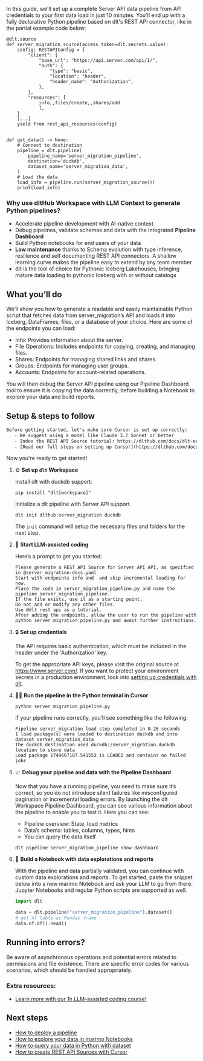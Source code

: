 In this guide, we'll set up a complete Server API data pipeline from API credentials to your first data load in just 10 minutes. You'll end up with a fully declarative Python pipeline based on dlt's REST API connector, like in the partial example code below:

```python-outcome
@dlt.source
def server_migration_source(access_token=dlt.secrets.value):
    config: RESTAPIConfig = {
        "client": {
            "base_url": "https://api.server.com/api/1/",
            "auth": {
                "type": "basic",
                "location": "header",
                "header_name": "Authorization",
            },
        },
        "resources": [
            info,,files/create,,shares/add
            ],
    }
    [...]
    yield from rest_api_resources(config)


def get_data() -> None:
    # Connect to destination
    pipeline = dlt.pipeline(
        pipeline_name='server_migration_pipeline',
        destination='duckdb',
        dataset_name='server_migration_data', 
    )
    # Load the data
    load_info = pipeline.run(server_migration_source())
    print(load_info) 
```

### Why use dltHub Workspace with LLM Context to generate Python pipelines?

- Accelerate pipeline development with AI-native context
- Debug pipelines, validate schemas and data with the integrated **Pipeline Dashboard**
- Build Python notebooks for end users of your data
- **Low maintenance** thanks to Schema evolution with type inference, resilience and self documenting REST API connectors. A shallow learning curve makes the pipeline easy to extend by any team member
- dlt is the tool of choice for Pythonic Iceberg Lakehouses, bringing mature data loading to pythonic Iceberg with or without catalogs

## What you’ll do

We’ll show you how to generate a readable and easily maintainable Python script that fetches data from server_migration’s API and loads it into Iceberg, DataFrames, files, or a database of your choice. Here are some of the endpoints you can load:

- Info: Provides information about the server.
- File Operations: Includes endpoints for copying, creating, and managing files.
- Shares: Endpoints for managing shared links and shares.
- Groups: Endpoints for managing user groups.
- Accounts: Endpoints for account-related operations.

You will then debug the Server API pipeline using our Pipeline Dashboard tool to ensure it is copying the data correctly, before building a Notebook to explore your data and build reports.

## Setup & steps to follow

```default
Before getting started, let's make sure Cursor is set up correctly:
   - We suggest using a model like Claude 3.7 Sonnet or better
   - Index the REST API Source tutorial: https://dlthub.com/docs/dlt-ecosystem/verified-sources/rest_api/ and add it to context as **@dlt rest api**
   - [Read our full steps on setting up Cursor](https://dlthub.com/docs/dlt-ecosystem/llm-tooling/cursor-restapi#23-configuring-cursor-with-documentation)
```

Now you're ready to get started!

1. ⚙️ **Set up `dlt` Workspace**
    
    Install dlt with duckdb support:
    ```shell
    pip install "dlt[workspace]"
    ```

    Initialize a dlt pipeline with Server API support.
    ```shell
    dlt init dlthub:server_migration duckdb
    ```

    The `init` command will setup the necessary files and folders for the next step.
    
2. 🤠 **Start LLM-assisted coding**
    
    Here’s a prompt to get you started:
    
    ```prompt
    Please generate a REST API Source for Server API API, as specified in @server_migration-docs.yaml 
    Start with endpoints info and  and skip incremental loading for now. 
    Place the code in server_migration_pipeline.py and name the pipeline server_migration_pipeline. 
    If the file exists, use it as a starting point. 
    Do not add or modify any other files. 
    Use @dlt rest api as a tutorial. 
    After adding the endpoints, allow the user to run the pipeline with python server_migration_pipeline.py and await further instructions.
    ```

    
3. 🔒 **Set up credentials** 
    
    The API requires basic authentication, which must be included in the header under the 'Authorization' key.
    
    To get the appropriate API keys, please visit the original source at https://www.server.com/.
    If you want to protect your environment secrets in a production environment, look into [setting up credentials with dlt](https://dlthub.com/docs/walkthroughs/add_credentials).
    
4. 🏃‍♀️ **Run the pipeline in the Python terminal in Cursor**
    
    ```shell
    python server_migration_pipeline.py
    ```
    
    If your pipeline runs correctly, you’ll see something like the following:
    
    ```shell
    Pipeline server_migration load step completed in 0.26 seconds
    1 load package(s) were loaded to destination duckdb and into dataset server_migration_data
    The duckdb destination used duckdb:/server_migration.duckdb location to store data
    Load package 1749667187.541553 is LOADED and contains no failed jobs
    ```
    
5. 📈 **Debug your pipeline and data with the Pipeline Dashboard**

    Now that you have a running pipeline, you need to make sure it’s correct, so you do not introduce silent failures like misconfigured pagination or incremental loading errors. By launching the dlt Workspace Pipeline Dashboard, you can see various information about the pipeline to enable you to test it. Here you can see:
    - Pipeline overview: State, load metrics
    - Data’s schema: tables, columns, types, hints
    - You can query the data itself
    
    ```shell
    dlt pipeline server_migration_pipeline show dashboard
    ```
    
6. 🐍 **Build a Notebook with data explorations and reports**

    With the pipeline and data partially validated, you can continue with custom data explorations and reports. To get started, paste the snippet below into a new marimo Notebook and ask your LLM to go from there. Jupyter Notebooks and regular Python scripts are supported as well.

    
    ```python
    import dlt

   data = dlt.pipeline("server_migration_pipeline").dataset()
   # get nf table as Pandas frame
   data.nf.df().head()
    ```

## Running into errors?

Be aware of asynchronous operations and potential errors related to permissions and file existence. There are specific error codes for various scenarios, which should be handled appropriately.

### Extra resources:

- [Learn more with our 1h LLM-assisted coding course!](https://www.youtube.com/watch?v=GGid70rnJuM)

## Next steps

- [How to deploy a pipeline](https://dlthub.com/docs/walkthroughs/deploy-a-pipeline)
- [How to explore your data in marimo Notebooks](https://dlthub.com/docs/general-usage/dataset-access/marimo)
- [How to query your data in Python with dataset](https://dlthub.com/docs/general-usage/dataset-access/dataset)
- [How to create REST API Sources with Cursor](https://dlthub.com/docs/dlt-ecosystem/llm-tooling/cursor-restapi)
